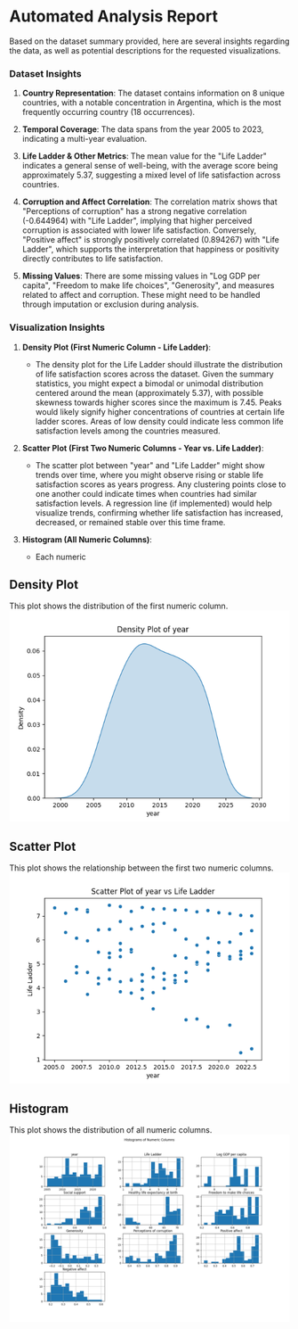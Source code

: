 # Automated Analysis Report
Based on the dataset summary provided, here are several insights regarding the data, as well as potential descriptions for the requested visualizations.

### Dataset Insights

1. **Country Representation**: The dataset contains information on 8 unique countries, with a notable concentration in Argentina, which is the most frequently occurring country (18 occurrences).

2. **Temporal Coverage**: The data spans from the year 2005 to 2023, indicating a multi-year evaluation.

3. **Life Ladder & Other Metrics**: The mean value for the "Life Ladder" indicates a general sense of well-being, with the average score being approximately 5.37, suggesting a mixed level of life satisfaction across countries.

4. **Corruption and Affect Correlation**: The correlation matrix shows that "Perceptions of corruption" has a strong negative correlation (-0.644964) with "Life Ladder", implying that higher perceived corruption is associated with lower life satisfaction. Conversely, "Positive affect" is strongly positively correlated (0.894267) with "Life Ladder", which supports the interpretation that happiness or positivity directly contributes to life satisfaction.

5. **Missing Values**: There are some missing values in "Log GDP per capita", "Freedom to make life choices", "Generosity", and measures related to affect and corruption. These might need to be handled through imputation or exclusion during analysis.

### Visualization Insights

1. **Density Plot (First Numeric Column - Life Ladder)**:
   - The density plot for the Life Ladder should illustrate the distribution of life satisfaction scores across the dataset. Given the summary statistics, you might expect a bimodal or unimodal distribution centered around the mean (approximately 5.37), with possible skewness towards higher scores since the maximum is 7.45. Peaks would likely signify higher concentrations of countries at certain life ladder scores. Areas of low density could indicate less common life satisfaction levels among the countries measured.

2. **Scatter Plot (First Two Numeric Columns - Year vs. Life Ladder)**:
   - The scatter plot between "year" and "Life Ladder" might show trends over time, where you might observe rising or stable life satisfaction scores as years progress. Any clustering points close to one another could indicate times when countries had similar satisfaction levels. A regression line (if implemented) would help visualize trends, confirming whether life satisfaction has increased, decreased, or remained stable over this time frame.

3. **Histogram (All Numeric Columns)**:
   - Each numeric
## Density Plot
This plot shows the distribution of the first numeric column.
![Density Plot](density_plot.png)

## Scatter Plot
This plot shows the relationship between the first two numeric columns.
![Scatter Plot](scatter_plot.png)

## Histogram
This plot shows the distribution of all numeric columns.
![Histogram](histogram.png)
